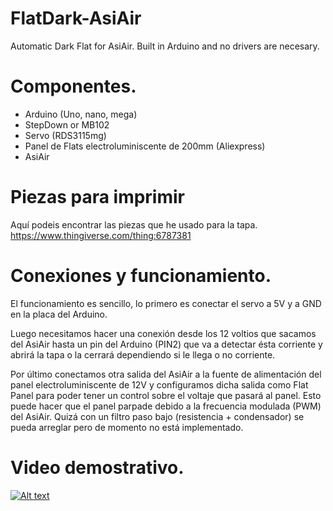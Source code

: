 # FlatDark-AsiAir
Automatic Dark Flat for AsiAir. Built in Arduino and no drivers are necesary.

# Componentes.
* Arduino (Uno, nano, mega)
* StepDown or MB102
* Servo (RDS3115mg)
* Panel de Flats electroluminiscente de 200mm (Aliexpress)
* AsiAir

# Piezas para imprimir
Aquí podeis encontrar las piezas que he usado para la tapa.
https://www.thingiverse.com/thing:6787381

# Conexiones y funcionamiento.
El funcionamiento es sencillo, lo primero es conectar el servo a 5V y a GND en la placa del Arduino.

Luego necesitamos hacer una conexión desde los 12 voltios que sacamos del AsiAir hasta un pin del Arduino (PIN2) que va a detectar ésta corriente y abrirá la tapa o la cerrará dependiendo si le llega o no corriente. 

Por último conectamos otra salida del AsiAir a la fuente de alimentación del panel electroluminiscente de 12V y configuramos dicha salida como Flat Panel para poder tener un control sobre el voltaje que pasará al panel. Esto puede hacer que el panel parpade debido a la frecuencia modulada (PWM) del AsiAir. Quizá con un filtro paso bajo (resistencia + condensador) se pueda arreglar pero de momento no está implementado. 

# Video demostrativo.
[![Alt text](https://img.youtube.com/vi/3RFAX3CbSGA/0.jpg)](https://youtu.be/sVqIuz2ImRY?si=Coe_PImTHmRnUNjf)

